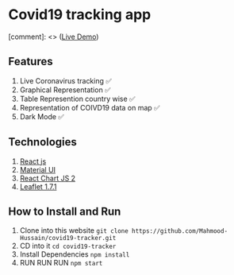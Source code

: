 # Covid19 tracking app

[comment]: <> ([Live Demo](http://mhbhat.com/covid19-tracker/))

## Features

1. Live Coronavirus tracking ✅
2. Graphical Representation ✅
3. Table Represention country wise ✅
4. Representation of COIVD19 data on map ✅
5. Dark Mode ✅

## Technologies

1. [React js](https://reactjs.org/)
2. [Material UI](https://material-ui.com/)
3. [React Chart JS 2](https://www.npmjs.com/package/react-chartjs-2)
4. [Leaflet 1.7.1](https://leafletjs.com/)

## How to Install and Run

1. Clone into this website `git clone https://github.com/Mahmood-Hussain/covid19-tracker.git`
2. CD into it `cd covid19-tracker`
3. Install Dependencies `npm install`
4. RUN RUN RUN `npm start`
